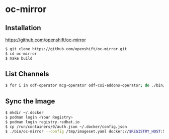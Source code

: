 # oc-mirror

## Installation

<https://github.com/openshift/oc-mirror>

```bash
$ git clone https://github.com/openshift/oc-mirror.git
$ cd oc-mirror
$ make build
```

## List Channels

```bash
$ for i in odf-operator mcg-operator odf-csi-addons-operator; do ./bin/oc-mirror list operators --version=4.10 --catalog=registry.redhat.io/redhat/redhat-operator-index:v4.10 --package=$i; done
```

## Sync the Image

```bash
$ mkdir ~/.docker
$ podman login <Your Registry>
$ podman login registry.redhat.io
$ cp /run/containers/0/auth.json ~/.docker/config.json
$ ./bin/oc-mirror --config /tmp/imageset.yaml docker://$REGISTRY_HOST:5000/oc-mirror
```
